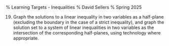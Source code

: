 % Learning Targets - Inequalities
% David Sellers
% Spring 2025

19. Graph the solutions to a linear inequality in two variables as a half-plane (excluding the boundary in the case of a strict inequality), and graph the solution set to a system of linear inequalities in two variables as the intersection of the corresponding half-planes, using technology where appropriate.
